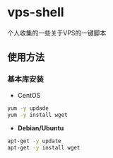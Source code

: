 # vps-shell
个人收集的一些关于VPS的一键脚本

## 使用方法

### 基本库安装

* CentOS
```bash
yum -y updade
yum -y install wget
```
* **Debian/Ubuntu**
```bash
apt-get -y update
apt-get -y install wget
```
